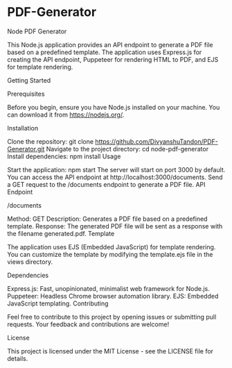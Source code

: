 # PDF-Generator
Node PDF Generator

This Node.js application provides an API endpoint to generate a PDF file based on a predefined template. The application uses Express.js for creating the API endpoint, Puppeteer for rendering HTML to PDF, and EJS for template rendering.

Getting Started

Prerequisites

Before you begin, ensure you have Node.js installed on your machine. You can download it from https://nodejs.org/.

Installation

Clone the repository:
git clone https://github.com/DivyanshuTandon/PDF-Generator.git
Navigate to the project directory:
cd node-pdf-generator
Install dependencies:
npm install
Usage

Start the application:
npm start
The server will start on port 3000 by default. You can access the API endpoint at http://localhost:3000/documents.
Send a GET request to the /documents endpoint to generate a PDF file.
API Endpoint

/documents

Method: GET
Description: Generates a PDF file based on a predefined template.
Response: The generated PDF file will be sent as a response with the filename generated.pdf.
Template

The application uses EJS (Embedded JavaScript) for template rendering. You can customize the template by modifying the template.ejs file in the views directory.

Dependencies

Express.js: Fast, unopinionated, minimalist web framework for Node.js.
Puppeteer: Headless Chrome browser automation library.
EJS: Embedded JavaScript templating.
Contributing

Feel free to contribute to this project by opening issues or submitting pull requests. Your feedback and contributions are welcome!

License

This project is licensed under the MIT License - see the LICENSE file for details.

